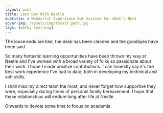 ```yaml
---
layout: post
title: Last Day With Nestle
subtitle: A Wonderful Experience But Excited For What's Next
cover-img: /assets/img/forest_path.jpg
tags: [work, learning]
---
```

The loose ends are tied, the desk has been cleaned and the goodbyes have been said.  

So many fantastic learning opportunities 
have been thrown my way at Nestle and I've worked with a broad variety of folks so passionate about their work. I hope I 
made positive contributions. I can honestly say it's the best work experience I've had to date, both in developing my technical 
and soft skills. 

I shall miss my direct team the most, and never forget how supportive they were, especially during times 
of personal family bereavement. I hope that these relationships will endure long after life at Nestle. 

Onwards to devote some time to focus on academia.  